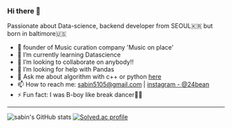 ### Hi there 👋

Passionate about Data-science, backend developer from SEOUL🇰🇷 but born in baltimore🇺🇸

- 🔭 founder of Music curation company 'Music on place'
- 🌱 I’m currently learning Datascience
- 👯 I’m looking to collaborate on anybody!!
- 🤔 I’m looking for help with Pandas
- 💬 Ask me about algorithm with c++ or python [here](https://github.com/sabin5105/algorithms/issues)
- 📫 How to reach me: sabin5105@gmail.com | [instagram - @24bean](https://www.instagram.com/24_bean)
- ⚡ Fun fact: I was B-boy like break dancer🤸🏼
<hr>

![sabin's GitHub stats](https://github-readme-stats.vercel.app/api?username=sabin5105&show_icons=true&theme=dark&count_private=true)
[![Solved.ac profile](http://mazassumnida.wtf/api/v2/generate_badge?boj=sabin5105)](https://solved.ac/sabin5105)
